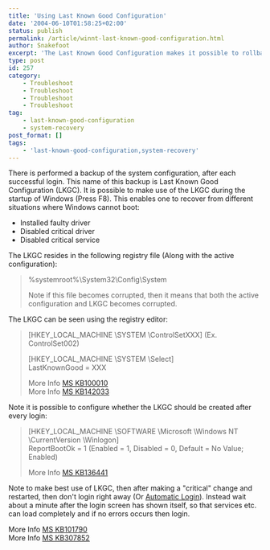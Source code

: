 ```yaml
---
title: 'Using Last Known Good Configuration'
date: '2004-06-10T01:58:25+02:00'
status: publish
permalink: /article/winnt-last-known-good-configuration.html
author: Snakefoot
excerpt: 'The Last Known Good Configuration makes it possible to rollback to the previous good state of the system registry hive.'
type: post
id: 257
category:
    - Troubleshoot
    - Troubleshoot
    - Troubleshoot
    - Troubleshoot
tag:
    - last-known-good-configuration
    - system-recovery
post_format: []
tags:
    - 'last-known-good-configuration,system-recovery'
---
```

There is performed a backup of the system configuration, after each successful login. This name of this backup is Last Known Good Configuration (LKGC). It is possible to make use of the LKGC during the startup of Windows (Press F8). This enables one to recover from different situations where Windows cannot boot:

- Installed faulty driver
- Disabled critical driver
- Disabled critical service
 
 The LKGC resides in the following registry file (Along with the active configuration):
> %systemroot%\\System32\\Config\\System  
>   
>  Note if this file becomes corrupted, then it means that both the active configuration and LKGC becomes corrupted.

 The LKGC can be seen using the registry editor:
> \[HKEY\_LOCAL\_MACHINE \\SYSTEM \\ControlSetXXX\] (Ex. ControlSet002)  
>   
>  \[HKEY\_LOCAL\_MACHINE \\SYSTEM \\Select\]  
>  LastKnownGood = XXX  
>   
>  More Info [MS KB100010](http://support.microsoft.com/kb/100010 "What are Control Sets? What is CurrentControlSet? [Q100010]")  
>  More Info [MS KB142033](http://support.microsoft.com/kb/142033 "Restoring Previous ControlSet After Using LastKnownGood [Q142033]")

 Note it is possible to configure whether the LKGC should be created after every login:
> \[HKEY\_LOCAL\_MACHINE \\SOFTWARE \\Microsoft \\Windows NT \\CurrentVersion \\Winlogon\]  
>  ReportBootOk = 1 (Enabled = 1, Disabled = 0, Default = No Value; Enabled)  
>   
>  More Info [MS KB136441](http://support.microsoft.com/kb/136441 "Last Known Good Always Restores Original Boot Settings [Q136441]")

 Note to make best use of LKGC, then after making a "critical" change and restarted, then don't login right away (Or [Automatic Login](/article/winnt-automatic-logon.html)). Instead wait about a minute after the login screen has shown itself, so that services etc. can load completely and if no errors occurs then login.  
  
 More Info [MS KB101790](http://support.microsoft.com/kb/101790 "Information on Last Known Good Control Set [Q101790]")  
 More Info [MS KB307852](http://support.microsoft.com/kb/307852 "How to start your computer by using the Last Known Good Configuration feature in Windows XP [Q307852]")  